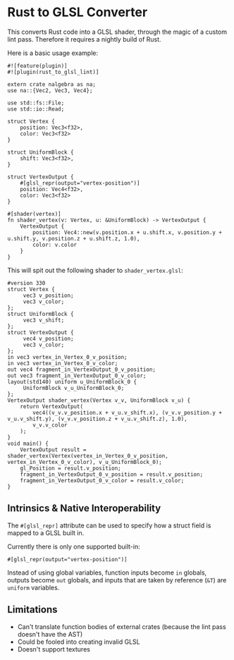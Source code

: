 # Rust to GLSL Converter

This converts Rust code into a GLSL shader, through the magic of a custom lint pass. Therefore it requires a nightly build of Rust.

Here is a basic usage example:

    #![feature(plugin)]
    #![plugin(rust_to_glsl_lint)]

    extern crate nalgebra as na;
    use na::{Vec2, Vec3, Vec4};

    use std::fs::File;
    use std::io::Read;

    struct Vertex {
        position: Vec3<f32>,
        color: Vec3<f32>
    }

    struct UniformBlock {
        shift: Vec3<f32>,
    }

    struct VertexOutput {
        #[glsl_repr(output="vertex-position")]
        position: Vec4<f32>,
        color: Vec3<f32>
    }

    #[shader(vertex)]
    fn shader_vertex(v: Vertex, u: &UniformBlock) -> VertexOutput {
        VertexOutput {
            position: Vec4::new(v.position.x + u.shift.x, v.position.y + u.shift.y, v.position.z + u.shift.z, 1.0),
            color: v.color
        }
    }

This will spit out the following shader to `shader_vertex.glsl`:

    #version 330
    struct Vertex {
         vec3 v_position;
         vec3 v_color;
    };
    struct UniformBlock {
         vec3 v_shift;
    };
    struct VertexOutput {
         vec4 v_position;
         vec3 v_color;
    };
    in vec3 vertex_in_Vertex_0_v_position;
    in vec3 vertex_in_Vertex_0_v_color;
    out vec4 fragment_in_VertexOutput_0_v_position;
    out vec3 fragment_in_VertexOutput_0_v_color;
    layout(std140) uniform u_UniformBlock_0 {
         UniformBlock v_u_UniformBlock_0;
    };
    VertexOutput shader_vertex(Vertex v_v, UniformBlock v_u) {
        return VertexOutput(
            vec4((v_v.v_position.x + v_u.v_shift.x), (v_v.v_position.y + v_u.v_shift.y), (v_v.v_position.z + v_u.v_shift.z), 1.0),
            v_v.v_color
        );
    }
    void main() {
        VertexOutput result = shader_vertex(Vertex(vertex_in_Vertex_0_v_position, vertex_in_Vertex_0_v_color), v_u_UniformBlock_0);
        gl_Position = result.v_position;
        fragment_in_VertexOutput_0_v_position = result.v_position;
        fragment_in_VertexOutput_0_v_color = result.v_color;
    }

## Intrinsics & Native Interoperability

The `#[glsl_repr]` attribute can be used to specify how a struct field is mapped to a GLSL built in.

Currently there is only one supported built-in:

    #[glsl_repr(output="vertex-position")]

Instead of using global variables, function inputs become `in` globals, outputs become `out` globals, and inputs that are taken by reference (`&T`) are `uniform` variables.

## Limitations

- Can't translate function bodies of external crates (because the lint pass doesn't have the AST)
- Could be fooled into creating invalid GLSL
- Doesn't support textures